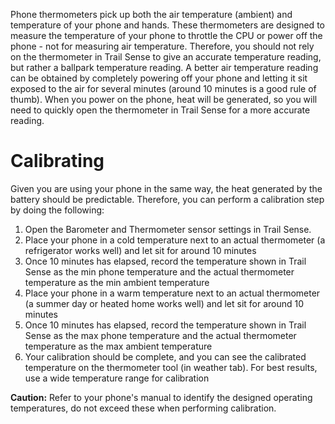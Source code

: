 Phone thermometers pick up both the air temperature (ambient) and temperature of your phone and hands. These thermometers are designed to measure the temperature of your phone to throttle the CPU or power off the phone - not for measuring air temperature. Therefore, you should not rely on the thermometer in Trail Sense to give an accurate temperature reading, but rather a ballpark temperature reading. A better air temperature reading can be obtained by completely powering off your phone and letting it sit exposed to the air for several minutes (around 10 minutes is a good rule of thumb). When you power on the phone, heat will be generated, so you will need to quickly open the thermometer in Trail Sense for a more accurate reading.

# Calibrating

Given you are using your phone in the same way, the heat generated by the battery should be predictable. Therefore, you can perform a calibration step by doing the following:

1. Open the Barometer and Thermometer sensor settings in Trail Sense.
2. Place your phone in a cold temperature next to an actual thermometer (a refrigerator works well) and let sit for around 10 minutes
3. Once 10 minutes has elapsed, record the temperature shown in Trail Sense as the min phone temperature and the actual thermometer temperature as the min ambient temperature
4. Place your phone in a warm temperature next to an actual thermometer (a summer day or heated home works well) and let sit for around 10 minutes
5. Once 10 minutes has elapsed, record the temperature shown in Trail Sense as the max phone temperature and the actual thermometer temperature as the max ambient temperature
6. Your calibration should be complete, and you can see the calibrated temperature on the thermometer tool (in weather tab). For best results, use a wide temperature range for calibration

**Caution:** Refer to your phone's manual to identify the designed operating temperatures, do not exceed these when performing calibration.

